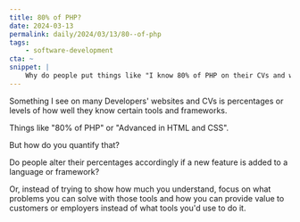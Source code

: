 ```yaml
---
title: 80% of PHP?
date: 2024-03-13
permalink: daily/2024/03/13/80--of-php
tags:
    - software-development
cta: ~
snippet: |
    Why do people put things like "I know 80% of PHP on their CVs and websites? Is that what matters to prospective clients or employers?
---
```


Something I see on many Developers' websites and CVs is percentages or levels of how well they know certain tools and frameworks.

Things like "80% of PHP" or "Advanced in HTML and CSS".

But how do you quantify that?

Do people alter their percentages accordingly if a new feature is added to a language or framework?

Or, instead of trying to show how much you understand, focus on what problems you can solve with those tools and how you can provide value to customers or employers instead of what tools you'd use to do it.
